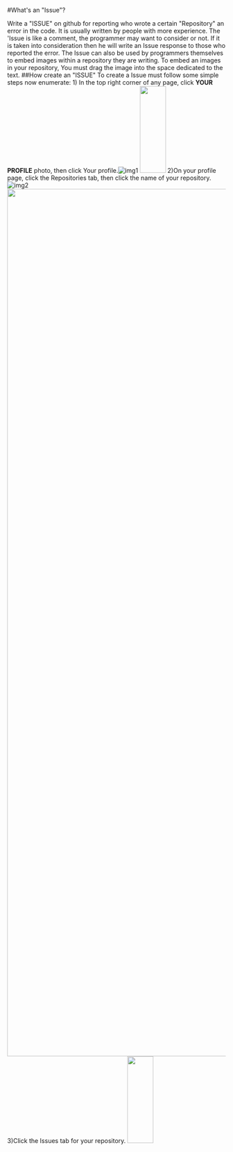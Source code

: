 #What's an "Issue"?
<html>
<body>
Write a "ISSUE" on github for reporting who wrote a certain "Repository" an error in the code. It is usually written by people with more experience. The 'Issue is like a comment, the programmer may want to consider or not. If it is taken into consideration then he will write an Issue response to those who reported the error.
The Issue can also be used by programmers themselves to embed images within a repository they are writing.
To embed an images in your repository, You must drag the image into the space dedicated to the text.
</body>
<body>
##How create an "ISSUE"
To create a Issue must follow some simple steps now enumerate:
</body>
</html>

<html>
<body>
1) In the top right corner of any page, click <b>YOUR PROFILE</b> photo, then click Your profile.<img src="https://help.github.com/assets/images/help/profile/top_right_avatar.png" alt="img1" />
<img src="https://help.github.com/assets/images/help/profile/top_right_avatar.png" width="60" height="200"> 
2)On your profile page, click the Repositories tab, then click the name of your repository.
<img src="https://help.github.com/assets/images/help/profile/profile_repositories_tab.png" alt="img2" />
<img src="https://help.github.com/assets/images/help/profile/profile_repositories_tab.png" width="3000" height="2000"> 
3)Click the Issues tab for your repository.
<img src="https://help.github.com/assets/images/help/repository/repo-tabs-issues.png" width="60" height="200"> 


</html>
